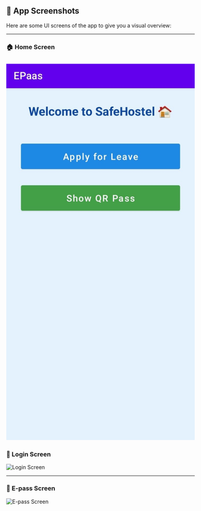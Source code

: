 ## 📱 App Screenshots

Here are some UI screens of the app to give you a visual overview:

---

### 🏠 Home Screen

![Home Screen](https://github.com/Sakssmama01/HOSTEL-PASS/blob/main/WhatsApp%20Image%202025-04-11%20at%2015.53.41.jpeg?raw=true)
---

### 🔐 Login Screen

![Login Screen](https://github.com/Sakssmama01/HOSTEL-PASS/blob/main/images/login_screen.jpeg?raw=true)

---

### 🪪 E-pass Screen

![E-pass Screen](https://github.com/Sakssmama01/HOSTEL-PASS/blob/main/images/epass_screen.jpeg?raw=true)
